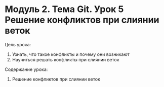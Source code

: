# Модуль 2. Тема Git. Урок 5 Решение конфликтов при слиянии веток

Цель урока:

1. Узнать, что такое конфликты и почему они возникают
2. Научиться решать конфликты при слиянии веток



Содержание урока:

1. Решение конфликтов при слиянии веток
